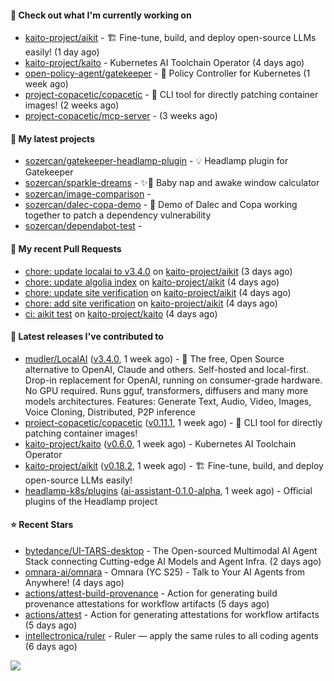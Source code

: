 #### 👷 Check out what I'm currently working on

- [kaito-project/aikit](https://github.com/kaito-project/aikit) - 🏗️ Fine-tune, build, and deploy open-source LLMs easily! (1 day ago)
- [kaito-project/kaito](https://github.com/kaito-project/kaito) - Kubernetes AI Toolchain Operator (4 days ago)
- [open-policy-agent/gatekeeper](https://github.com/open-policy-agent/gatekeeper) - 🐊 Policy Controller for Kubernetes (1 week ago)
- [project-copacetic/copacetic](https://github.com/project-copacetic/copacetic) - 🧵 CLI tool for directly patching container images! (2 weeks ago)
- [project-copacetic/mcp-server](https://github.com/project-copacetic/mcp-server) -  (3 weeks ago)

#### 🌱 My latest projects

- [sozercan/gatekeeper-headlamp-plugin](https://github.com/sozercan/gatekeeper-headlamp-plugin) - 💡 Headlamp plugin for Gatekeeper
- [sozercan/sparkle-dreams](https://github.com/sozercan/sparkle-dreams) - ✨🌙 Baby nap and awake window calculator
- [sozercan/image-comparison](https://github.com/sozercan/image-comparison) - 
- [sozercan/dalec-copa-demo](https://github.com/sozercan/dalec-copa-demo) - 🤝 Demo of Dalec and Copa working together to patch a dependency vulnerability
- [sozercan/dependabot-test](https://github.com/sozercan/dependabot-test) - 

#### 🔨 My recent Pull Requests

- [chore: update localai to v3.4.0](https://github.com/kaito-project/aikit/pull/592) on [kaito-project/aikit](https://github.com/kaito-project/aikit) (3 days ago)
- [chore: update algolia index](https://github.com/kaito-project/aikit/pull/591) on [kaito-project/aikit](https://github.com/kaito-project/aikit) (4 days ago)
- [chore: update site verification](https://github.com/kaito-project/aikit/pull/590) on [kaito-project/aikit](https://github.com/kaito-project/aikit) (4 days ago)
- [chore: add site verification](https://github.com/kaito-project/aikit/pull/589) on [kaito-project/aikit](https://github.com/kaito-project/aikit) (4 days ago)
- [ci: aikit test](https://github.com/kaito-project/kaito/pull/1395) on [kaito-project/kaito](https://github.com/kaito-project/kaito) (4 days ago)

#### 🚀 Latest releases I've contributed to

- [mudler/LocalAI](https://github.com/mudler/LocalAI) ([v3.4.0](https://github.com/mudler/LocalAI/releases/tag/v3.4.0), 1 week ago) - :robot: The free, Open Source alternative to OpenAI, Claude and others. Self-hosted and local-first. Drop-in replacement for OpenAI,  running on consumer-grade hardware. No GPU required. Runs gguf, transformers, diffusers and many more models architectures. Features: Generate Text, Audio, Video, Images, Voice Cloning, Distributed, P2P inference
- [project-copacetic/copacetic](https://github.com/project-copacetic/copacetic) ([v0.11.1](https://github.com/project-copacetic/copacetic/releases/tag/v0.11.1), 1 week ago) - 🧵 CLI tool for directly patching container images!
- [kaito-project/kaito](https://github.com/kaito-project/kaito) ([v0.6.0](https://github.com/kaito-project/kaito/releases/tag/v0.6.0), 1 week ago) - Kubernetes AI Toolchain Operator
- [kaito-project/aikit](https://github.com/kaito-project/aikit) ([v0.18.2](https://github.com/kaito-project/aikit/releases/tag/v0.18.2), 1 week ago) - 🏗️ Fine-tune, build, and deploy open-source LLMs easily!
- [headlamp-k8s/plugins](https://github.com/headlamp-k8s/plugins) ([ai-assistant-0.1.0-alpha](https://github.com/headlamp-k8s/plugins/releases/tag/ai-assistant-0.1.0-alpha), 1 week ago) - Official plugins of the Headlamp project

#### ⭐ Recent Stars

- [bytedance/UI-TARS-desktop](https://github.com/bytedance/UI-TARS-desktop) - The Open-sourced Multimodal AI Agent Stack connecting Cutting-edge AI Models and Agent Infra. (2 days ago)
- [omnara-ai/omnara](https://github.com/omnara-ai/omnara) - Omnara (YC S25) - Talk to Your AI Agents from Anywhere! (4 days ago)
- [actions/attest-build-provenance](https://github.com/actions/attest-build-provenance) - Action for generating build provenance attestations for workflow artifacts (5 days ago)
- [actions/attest](https://github.com/actions/attest) - Action for generating attestations for workflow artifacts (5 days ago)
- [intellectronica/ruler](https://github.com/intellectronica/ruler) - Ruler — apply the same rules to all coding agents (6 days ago)

![](https://github-readme-stats.vercel.app/api?username=sozercan&theme=vision-friendly-dark&hide_border=false&include_all_commits=true&count_private=true)
